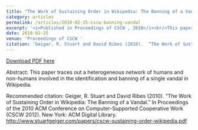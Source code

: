 ```yaml
---
title: "The Work of Sustaining Order in Wikipedia: The Banning of a Vandal"
category: articles
permalink: /articles/2010-02-25-cscw-banning-vandal
excerpt: '<i>Published in Proceedings of CSCW , 2010</i><br/>This paper traces out a heterogeneous network of humans and non-humans involved in the identification and banning of a single vandal in Wikipedia.'
date: 2010-02-25
venue: 'Proceedings of CSCW '
citation: 'Geiger, R. Stuart and David Ribes (2010).  “The Work of Sustaining Order in Wikipedia: The Banning of a Vandal.”  In Proceedings of the 2010 ACM Conference on Computer-Supported Cooperative Work (CSCW 2012).  New York: ACM Digital Library. http://www.stuartgeiger.com/papers/cscw-sustaining-order-wikipedia.pdf'
---
```


<a href='http://www.stuartgeiger.com/papers/cscw-sustaining-order-wikipedia.pdf'>Download PDF here</a>

Abstract: This paper traces out a heterogeneous network of humans and non-humans involved in the identification and banning of a single vandal in Wikipedia.

 Recommended citation: Geiger, R. Stuart and David Ribes (2010).  “The Work of Sustaining Order in Wikipedia: The Banning of a Vandal.”  In Proceedings of the 2010 ACM Conference on Computer-Supported Cooperative Work (CSCW 2012).  New York: ACM Digital Library. http://www.stuartgeiger.com/papers/cscw-sustaining-order-wikipedia.pdf